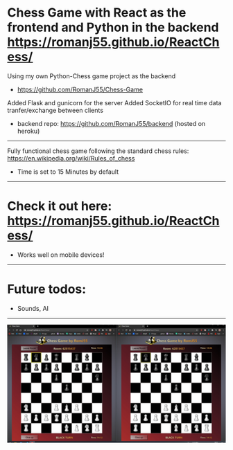 # Chess Game with React as the frontend and Python in the backend https://romanj55.github.io/ReactChess/

Using my own Python-Chess game project as the backend

- https://github.com/RomanJ55/Chess-Game

Added Flask and gunicorn for the server
Added SocketIO for real time data tranfer/exchange between clients

- backend repo: https://github.com/RomanJ55/backend (hosted on heroku)

---

Fully functional chess game following the standard chess rules: https://en.wikipedia.org/wiki/Rules_of_chess

- Time is set to 15 Minutes by default

---

# Check it out here: https://romanj55.github.io/ReactChess/

- Works well on mobile devices!

---

# Future todos:

- Sounds, AI

---

![Start_screen](assets/001.jpg "Start_screen")
